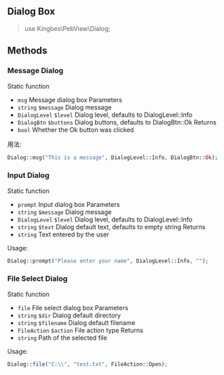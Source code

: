 ## Dialog Box

> use Kingbes\PebView\Dialog;

## Methods

### Message Dialog

Static function
 - `msg` Message dialog box
    Parameters
  - `string` `$message` Dialog message
  - `DialogLevel` `$level` Dialog level, defaults to DialogLevel::Info
  - `DialogBtn` `$buttons` Dialog buttons, defaults to DialogBtn::Ok
    Returns
  - `bool` Whether the Ok button was clicked

用法:
```PHP
Dialog::msg("This is a message", DialogLevel::Info, DialogBtn::Ok);
```

### Input Dialog

Static function
 - `prompt` Input dialog box
    Parameters
  - `string` `$message` Dialog message
  - `DialogLevel` `$level` Dialog level, defaults to DialogLevel::Info
  - `string` `$text` Dialog default text, defaults to empty string
    Returns
  - `string` Text entered by the user

Usage:
```PHP
Dialog::prompt("Please enter your name", DialogLevel::Info, "");
```

### File Select Dialog

Static function
 - `file` File select dialog box
    Parameters
  - `string` `$dir` Dialog default directory
  - `string` `$filename` Dialog default filename
  - `FileAction` `$action` File action type
    Returns
  - `string` Path of the selected file

Usage:
```PHP
Dialog::file("C:\\", "test.txt", FileAction::Open);
```
